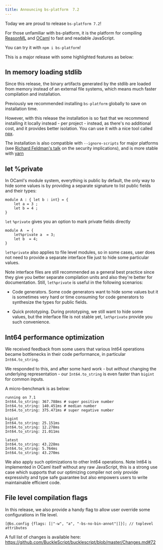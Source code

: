 ```yaml
---
title: Announcing bs-platform  7.2
---
```


Today we are proud to release `bs-platform 7.2`!

For those unfamiliar with bs-platform, it is the platform for compiling [ReasonML](https://reasonml.github.io/) and [OCaml](https://ocaml.org/) to fast and readable JavaScript.

You can try it with `npm i bs-platform`!

This is a major release with some highlighted features as below:

## In memory loading stdlib

Since this release, the binary artifacts generated by the stdlib are loaded from memory instead of an external file systems, which means much faster compilation and installation.

Previously we recommended installing `bs-platform` globally to save on installation time.

However, with this release the installation is so fast that  we recommend installing it locally instead - per project - instead, as there's no additional cost, and it provides better isolation. You can use it with a nice tool called [npx](https://www.npmjs.com/package/npx).

The installation is also compatible with `--ignore-scripts` for major platforms (see [Richard Feldman's talk](https://youtu.be/okrB3aJtUaw?t=921) on the security implications), and is more stable with [yarn](https://github.com/yarnpkg/yarn)


## let %private

In OCaml's module system, everything is public by default, the only way to hide some values is by providing a separate signature to list public fields and their types:

```reasonml
module A : { let b : int} = {
    let a = 3 ;
    let b = 4 ; 
}
```
`let` `%private` gives you an option to mark private fields directly

```reasonml
module A  = {
    let%private a  = 3;
    let b  = 4;
}
```

`let%private` also applies to file level modules, so in some cases, user does not need to provide a separate interface file just to hide some particular values.

Note interface files are still recommended as a general best practice since they give you better separate compilation units and also they're better for documentation. Still, `let%private` is useful in the following scenarios:

- Code generators. Some code generators want to hide some values but it is sometimes very hard or time consuming for code generators to synthesize the types for public fields.

- Quick prototyping. During prototyping, we still want to hide some values, but the interface file is not stable yet, `let%private` provide you such convenience.


## Int64 performance optimization

We received feedback from some users that various Int64 operations became bottlenecks in their code performance, in particular `Int64.to_string`.

We responded to this, and after some hard work - but _without_ changing the underlying representation - our `Int64.to_string` is even faster than `bigint` for common inputs.

A micro-benchmark is as below:
```
running on 7.1
Int64.to_string: 367.788ms # super positive number 
Int64.to_string: 140.451ms # median number
Int64.to_string: 375.471ms # super negative number

bigint
Int64.to_string: 25.151ms
Int64.to_string: 12.278ms
Int64.to_string: 21.011ms

latest
Int64.to_string: 43.228ms
Int64.to_string: 5.764ms
Int64.to_string: 43.270ms
```

We also apply such optimizations to other Int64 operations. Note Int64 is implemented in OCaml itself without any raw JavaScript, this is a strong use case which supports that our optimizing compiler not only provide expressivity and type safe guarantee but also empowers users to write maintainable efficient code.

## File level compilation flags

In this release, we also provide a handy flag to allow user override some configurations in file level.

```reasonml
[@bs.config {flags: [|"-w", "a", "-bs-no-bin-annot"|]}]; // toplevel attributes
```

A full list of changes is available here: https://github.com/BuckleScript/bucklescript/blob/master/Changes.md#72
